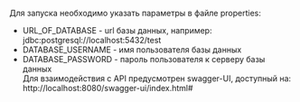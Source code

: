 Для запуска необходимо указать параметры в файле properties:

* URL_OF_DATABASE - url базы данных, например: jdbc:postgresql://localhost:5432/test 
* DATABASE_USERNAME - имя пользователя базы данных
* DATABASE_PASSWORD - пароль пользователя к серверу базы данных<br>
Для взаимодействия с API предусмотрен swagger-UI, доступный на:
 http://localhost:8080/swagger-ui/index.html#
